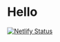 # Hello

[![Netlify Status](https://api.netlify.com/api/v1/badges/86014e9d-4727-4d04-8853-211e812fc854/deploy-status)](https://app.netlify.com/sites/cetinboran/deploys)
